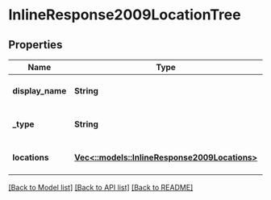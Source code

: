 # InlineResponse2009LocationTree

## Properties
Name | Type | Description | Notes
------------ | ------------- | ------------- | -------------
**display_name** | **String** |  | [optional] [default to null]
**_type** | **String** |  | [optional] [default to null]
**locations** | [**Vec<::models::InlineResponse2009Locations>**](inline_response_200_9_locations.md) |  | [optional] [default to null]

[[Back to Model list]](../README.md#documentation-for-models) [[Back to API list]](../README.md#documentation-for-api-endpoints) [[Back to README]](../README.md)


